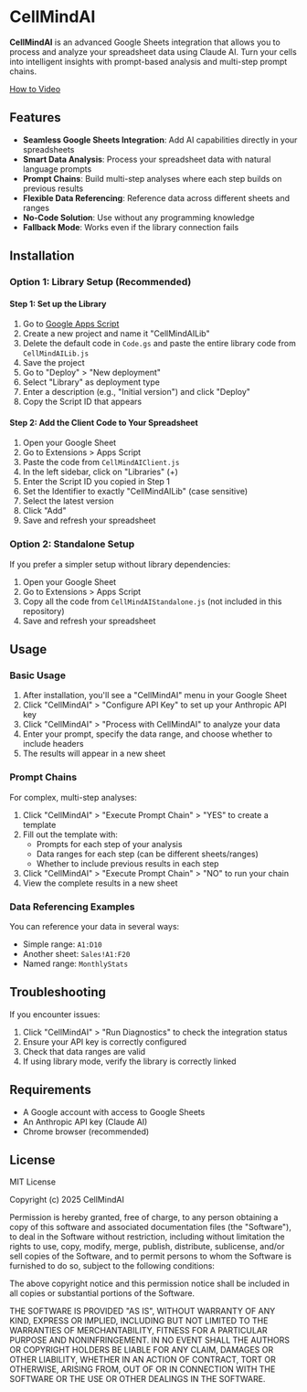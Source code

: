# CellMindAI

**CellMindAI** is an advanced Google Sheets integration that allows you to process and analyze your spreadsheet data using Claude AI. Turn your cells into intelligent insights with prompt-based analysis and multi-step prompt chains.


[How to Video]([https://script.google.com/home](https://www.loom.com/share/b47788ef647044e8babb68e37bf1fae6?sid=8e5efe9b-8008-4199-9585-9001b6f26c89))


## Features

- **Seamless Google Sheets Integration**: Add AI capabilities directly in your spreadsheets
- **Smart Data Analysis**: Process your spreadsheet data with natural language prompts
- **Prompt Chains**: Build multi-step analyses where each step builds on previous results
- **Flexible Data Referencing**: Reference data across different sheets and ranges
- **No-Code Solution**: Use without any programming knowledge
- **Fallback Mode**: Works even if the library connection fails

## Installation

### Option 1: Library Setup (Recommended)

#### Step 1: Set up the Library

1. Go to [Google Apps Script](https://script.google.com/home)
2. Create a new project and name it "CellMindAILib"
3. Delete the default code in `Code.gs` and paste the entire library code from `CellMindAILib.js`
4. Save the project
5. Go to "Deploy" > "New deployment"
6. Select "Library" as deployment type
7. Enter a description (e.g., "Initial version") and click "Deploy"
8. Copy the Script ID that appears

#### Step 2: Add the Client Code to Your Spreadsheet

1. Open your Google Sheet
2. Go to Extensions > Apps Script
3. Paste the code from `CellMindAIClient.js`
4. In the left sidebar, click on "Libraries" (+)
5. Enter the Script ID you copied in Step 1
6. Set the Identifier to exactly "CellMindAILib" (case sensitive)
7. Select the latest version
8. Click "Add"
9. Save and refresh your spreadsheet

### Option 2: Standalone Setup

If you prefer a simpler setup without library dependencies:

1. Open your Google Sheet
2. Go to Extensions > Apps Script
3. Copy all the code from `CellMindAIStandalone.js` (not included in this repository)
4. Save and refresh your spreadsheet

## Usage

### Basic Usage

1. After installation, you'll see a "CellMindAI" menu in your Google Sheet
2. Click "CellMindAI" > "Configure API Key" to set up your Anthropic API key
3. Click "CellMindAI" > "Process with CellMindAI" to analyze your data
4. Enter your prompt, specify the data range, and choose whether to include headers
5. The results will appear in a new sheet

### Prompt Chains

For complex, multi-step analyses:

1. Click "CellMindAI" > "Execute Prompt Chain" > "YES" to create a template
2. Fill out the template with:
   - Prompts for each step of your analysis
   - Data ranges for each step (can be different sheets/ranges)
   - Whether to include previous results in each step
3. Click "CellMindAI" > "Execute Prompt Chain" > "NO" to run your chain
4. View the complete results in a new sheet

### Data Referencing Examples

You can reference your data in several ways:

- Simple range: `A1:D10`
- Another sheet: `Sales!A1:F20`
- Named range: `MonthlyStats`

## Troubleshooting

If you encounter issues:

1. Click "CellMindAI" > "Run Diagnostics" to check the integration status
2. Ensure your API key is correctly configured
3. Check that data ranges are valid
4. If using library mode, verify the library is correctly linked

## Requirements

- A Google account with access to Google Sheets
- An Anthropic API key (Claude AI)
- Chrome browser (recommended)

## License

MIT License

Copyright (c) 2025 CellMindAI

Permission is hereby granted, free of charge, to any person obtaining a copy
of this software and associated documentation files (the "Software"), to deal
in the Software without restriction, including without limitation the rights
to use, copy, modify, merge, publish, distribute, sublicense, and/or sell
copies of the Software, and to permit persons to whom the Software is
furnished to do so, subject to the following conditions:

The above copyright notice and this permission notice shall be included in all
copies or substantial portions of the Software.

THE SOFTWARE IS PROVIDED "AS IS", WITHOUT WARRANTY OF ANY KIND, EXPRESS OR
IMPLIED, INCLUDING BUT NOT LIMITED TO THE WARRANTIES OF MERCHANTABILITY,
FITNESS FOR A PARTICULAR PURPOSE AND NONINFRINGEMENT. IN NO EVENT SHALL THE
AUTHORS OR COPYRIGHT HOLDERS BE LIABLE FOR ANY CLAIM, DAMAGES OR OTHER
LIABILITY, WHETHER IN AN ACTION OF CONTRACT, TORT OR OTHERWISE, ARISING FROM,
OUT OF OR IN CONNECTION WITH THE SOFTWARE OR THE USE OR OTHER DEALINGS IN THE
SOFTWARE.
